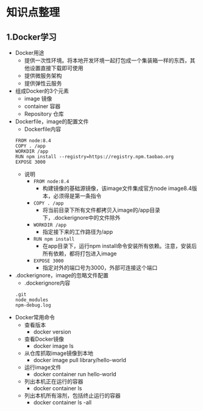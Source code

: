 # 知识点整理

## 1.Docker学习
+ Docker用途
    + 提供一次性环境。将本地开发环境一起打包成一个集装箱一样的东西，其他设置直接下载即可使用
    + 提供微服务架构
    + 提供弹性云服务
+ 组成Docker的3个元素
    + image 镜像
    + container 容器
    + Repository 仓库
+ Dockerfile，image的配置文件
    + Dockerfile内容
    ```
    FROM node:8.4
    COPY . /app
    WORKDIR /app
    RUN npm install --registry=https://registry.npm.taobao.org
    EXPOSE 3000
    ```
    + 说明
        + `FROM node:8.4`
            + 构建镜像的基础源镜像，该image文件集成官方node image8.4版本，必须得是第一条指令
        + `COPY . /app`
            + 将当前目录下所有文件都拷贝入image的/app目录下，.dockerignore中的文件除外
        + `WORKDIR /app`
            + 指定接下来的工作路径为/app
        + `RUN npm install`
            + 在app目录下，运行npm install命令安装所有依赖。注意，安装后所有依赖，都将打包进入image
        + `EXPOSE 3000`
            + 指定对外的端口号为3000，外部可连接这个端口
+ .dockerignore，image的忽略文件配置
    + .dockerignore内容
    ```
    .git
    node_modules
    npm-debug.log
    ```
+ Docker常用命令
    + 查看版本 
        + docker version
    + 查看Docker镜像 
        + docker image ls
    + 从仓库抓取image镜像到本地
        + docker image pull library/hello-world
    + 运行image文件
        + docker container run hello-world
    + 列出本机正在运行的容器
        + docker container ls
    + 列出本机所有溶剂，包括终止运行的容器
        + docker container ls -all